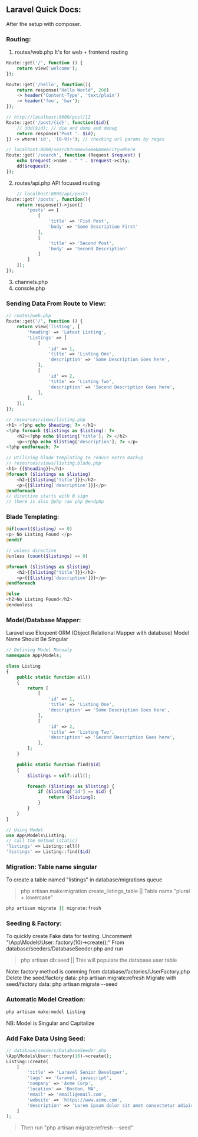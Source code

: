 ## Laravel Quick Docs:
After the setup with composer.

### Routing:

1. routes/web.php
    It's for web + frontend routing

```php
Route::get('/', function () {
    return view('welcome');
});

Route::get('/hello', function(){
    return response("Hello World", 200)
    -> header('Content-Type', 'text/plain')
    -> header('foo', 'bar');
});

// http://localhost:8000/post/12
Route::get('/post/{id}', function($id){
    // ddd($id); // die and dump and debug
    return response('Post '. $id);
}) -> where('id', '[0-9]+'); // checking url params by regex

// localhost:8000/search?name=SomeName&city=Where
Route::get('/search', function (Request $request) {
    echo $request->name . " " . $request->city;
    dd($request);
});
```

2. routes/api.php
    API focused routing

```php
    // localhost:8000/api/posts
Route::get('/posts', function(){
    return response()->json([
        'posts' => [
            [
                'title' => 'Fist Post',
                'body' => 'Some Description First'
            ],
            [
                'title' => 'Second Post',
                'body' => 'Second Description'
            ]
        ]
    ]);
});
```
3. channels.php
4. console.php

### Sending Data From Route to View:
```php
// routes/web.php
Route::get('/', function () {
    return view('listing', [
        'heading' => 'Latest Listing',
        'Listings' => [
            [
                'id' => 1,
                'title' => 'Listing One',
                'description' => 'Some Description Goes here',
            ],
            [
                'id' => 2,
                'title' => 'Listing Two',
                'description' => 'Second Description Goes here',
            ],
        ],
    ]);
});

// resources/views/listing.php
<h1> <?php echo $heading; ?> </h1>
<?php foreach ($listings as $listing): ?>
    <h2><?php echo $listing['title']; ?> </h2>
    <p><?php echo $listing['description']; ?> </p>
<?php endforeach; ?>

// Utilizing blade templating to reduce extra markup
// resources/views/listing.blade.php
<h1> {{$heading}}</h1>
@foreach ($listings as $listing) 
    <h2>{{$listing['title']}}</h2>
    <p>{{$listing['description']}}</p>
@endforeach
// directive starts with @ sign
// there is also @php raw php @endphp
```


### Blade Templating:
```php
@if(count($listing) == 0)
<p> No Listing Found </p>
@endif

// unless directive
@unless (count($listings) == 0)

@foreach ($listings as $listing) 
    <h2>{{$listing['title']}}</h2>
    <p>{{$listing['description']}}</p>
@endforeach

@else
<h2>No Listing Found</h2>
@endunless
```

### Model/Database Mapper:
Laravel use Eloqoent ORM (Object Relational Mapper with database)
Model Name Should Be Singular

```php
// Defining Model Manualy
namespace App\Models;

class Listing
{
    public static function all()
    {
        return [
            [
                'id' => 1,
                'title' => 'Listing One',
                'description' => 'Some Description Goes here',
            ],
            [
                'id' => 2,
                'title' => 'Listing Two',
                'description' => 'Second Description Goes here',
            ],
        ];
    }

    public static function find($id)
    {
        $listings = self::all();

        foreach ($listings as $listing) {
            if ($listing['id'] == $id) {
                return [$listing];
            }
        }
    }
}

// Using Model
use App\Models\Listing;
// call the method (static)
'listings' => Listing::all()
'listings' => Listing::find($id)
```


### Migration: Table name singular
To create a table named "listings" in database/migrations queue
> php artisan make:migration create_listings_table || Table name "plural + lowercase"

```bash
php artisan migrate || migrate:fresh
```

### Seeding & Factory:
To quickly create Fake data for testing. Uncomment "\App\Models\User::factory(10)->create();" From database/seeders/DatabaseSeeder.php and run
> php artisan db:seed || This will populate the database user table

Note: factory method is comming from database/factories/UserFactory.php
Delete the seed/factory data: php artisan migrate:refresh
Migrate with seed/factory data: php artisan migrate --seed

### Automatic Model Creation:
```bash
php artisan make:model Listing
```
NB: Model is Singular and Capitalize

### Add Fake Data Using Seed:
```php
// database/seeders/DatabaseSeeder.php
\App\Models\User::factory(10)->create();
Listing::create(
    [
        'title' => 'Laravel Senior Developer', 
        'tags' => 'laravel, javascript',
        'company' => 'Acme Corp',
        'location' => 'Boston, MA',
        'email' => 'email1@email.com',
        'website' => 'https://www.acme.com',
        'description' => 'Lorem ipsum dolor sit amet consectetur adipisicing elit. Ipsam minima et illo reprehenderit quas possimus voluptas repudiandae cum expedita, eveniet aliquid, quam illum quaerat consequatur! Expedita ab consectetur tenetur delensiti?'
    ]
);
```
> Then run "php artisan migrate:refresh --seed"
